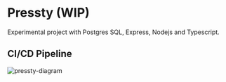 # Pressty (WIP)
Experimental project with Postgres SQL, Express, Nodejs and Typescript.

## CI/CD Pipeline
![pressty-diagram](https://user-images.githubusercontent.com/3690421/89099940-97919380-d425-11ea-9913-5e9ca4f83663.png)
